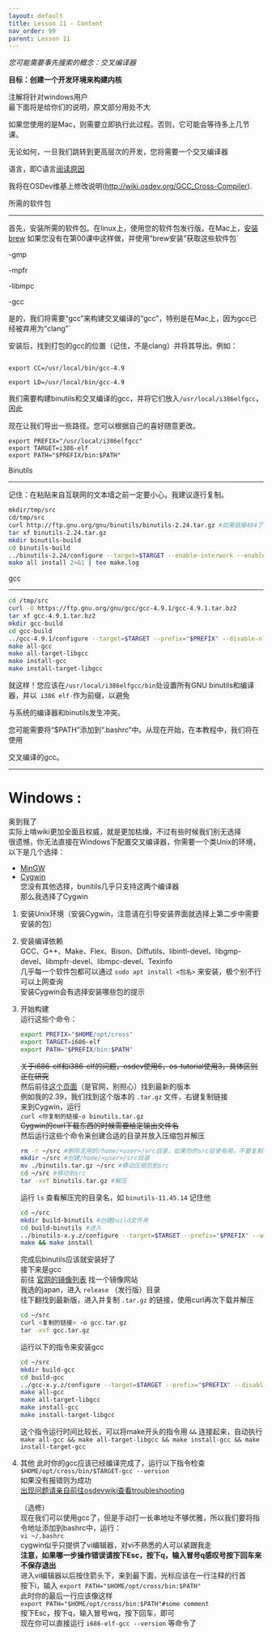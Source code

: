 ```yaml
---
layout: default
title: Lesson 11 - Content
nav_order: 99
parent: Lesson 11
---
```


*您可能需要事先搜索的概念：交叉编译器*


**目标：创建一个开发环境来构建内核**

注解将针对windows用户  
最下面将是给你们的说明，原文部分用处不大

如果您使用的是Mac，则需要立即执行此过程。否则，它可能会等待多上几节课。

无论如何，一旦我们跳转到更高层次的开发，您将需要一个交叉编译器

语言，即C语言[阅读原因](http://wiki.osdev.org/Why_do_I_need_a_Cross_Compiler%3F)

我将在OSDev维基上修改说明(http://wiki.osdev.org/GCC_Cross-Compiler).

所需的软件包

-----------------


首先，安装所需的软件包。在linux上，使用您的软件包发行版。在Mac上，[安装brew](http://brew.sh/) 如果您没有在第00课中这样做，并使用“brew安装”获取这些软件包`


-gmp

-mpfr

-libmpc

-gcc


是的，我们将需要“gcc”来构建交叉编译的“gcc”，特别是在Mac上，因为gcc已经被弃用为“clang”`


安装后，找到打包的gcc的位置（记住，不是clang）并将其导出。例如：


```

export CC=/usr/local/bin/gcc-4.9

export LD=/usr/local/bin/gcc-4.9

```


我们需要构建binutils和交叉编译的gcc，并将它们放入`/usr/local/i386elfgcc`，因此

现在让我们导出一些路径。您可以根据自己的喜好随意更改。


```
export PREFIX="/usr/local/i386elfgcc"
export TARGET=i386-elf
export PATH="$PREFIX/bin:$PATH"
```


Binutils

--------


记住：在粘贴来自互联网的文本墙之前一定要小心。我建议逐行复制。


```sh
mkdir/tmp/src
cd/tmp/src
curl http://ftp.gnu.org/gnu/binutils/binutils-2.24.tar.gz #如果链接404了，请查找更新版本
tar xf binutils-2.24.tar.gz
mkdir binutils-build
cd binutils-build
../binutils-2.24/configure --target=$TARGET --enable-interwork --enable-multilib --disable-nls --disable-werror --prefix=$PREFIX 2>&1 | tee configure.log
make all install 2>&1 | tee make.log

```


gcc

---

```sh
cd /tmp/src
curl -O https://ftp.gnu.org/gnu/gcc/gcc-4.9.1/gcc-4.9.1.tar.bz2
tar xf gcc-4.9.1.tar.bz2
mkdir gcc-build
cd gcc-build
../gcc-4.9.1/configure --target=$TARGET --prefix="$PREFIX" --disable-nls --disable-libssp --enable-languages=c --without-headers
make all-gcc 
make all-target-libgcc 
make install-gcc 
make install-target-libgcc 
```


就这样！您应该在`/usr/local/i386elfgcc/bin`处设置所有GNU binutils和编译器，并以` i386 elf-`作为前缀，以避免

与系统的编译器和binutils发生冲突。


您可能需要将“$PATH”添加到“.bashrc”中。从现在开始，在本教程中，我们将在使用

交叉编译的gcc。

---
# Windows :

奥到我了    
实际上啃wiki更加全面且权威，就是更加枯燥，不过有些时候我们别无选择  
很遗憾，你无法直接在Windows下配置交叉编译器，你需要一个类Unix的环境，以下是几个选择：  
- [MinGW](https://wiki.osdev.org/MinGW)  
- [Cygwin](https://wiki.osdev.org/Cygwin)  
您没有其他选择，bunitils几乎只支持这两个编译器  
那么我选择了Cygwin  
1. 安装Unix环境（安装Cygwin，注意请在引导安装界面就选择上第二步中需要安装的包）  
2. 安装编译依赖  
    GCC、G++、Make、Flex、Bison、Diffutils、libintl-devel、libgmp-devel、libmpfr-devel、libmpc-devel、Texinfo   
    几乎每一个软件包都可以通过 `sudo apt install <包名>` 来安装，极个别不行可以上网查询  
    安装Cygwin会有选择安装哪些包的提示      
3. 开始构建  
    运行这些个命令：  
    ```sh
    export PREFIX="$HOME/opt/cross"
    export TARGET=i686-elf
    export PATH="$PREFIX/bin:$PATH"
    ```
    ~~关于i686-elf和i386-elf的问题，osdev使用6，os-tutorial使用3，具体区别正在研究~~  
    然后前往[这个页面](https://ftp.gnu.org/gnu/binutils/)（是官网，别担心）找到最新的版本  
    例如我的2.39，我们找到这个版本的 `.tar.gz` 文件，右键复制链接  
    来到Cygwin，运行  
    `curl <你复制的链接-o binutils.tar.gz`  
    ~~Cygwin的curl下载东西的时候需要给定输出文件名~~  
    然后运行这些个命令来创建合适的目录并放入压缩包并解压  
    ```sh
    rm -r ~/src #删除无用的/home/<user>/src目录，如果你的src目录有用，不要复制这一条
    mkdir ~/src #创建/home/<user>/src目录
    mv ./binutils.tar.gz ~/src #移动压缩包到src
    cd ~/src #移动到src
    tar -xvf binutils.tar.gz #解压
    ```
    运行 `ls` 查看解压完的目录名，如 `binutils-11.45.14` 记住他  
    ```sh
    cd ~/src
    mkdir build-binutils #创建build文件夹
    cd build-binutils #进入
    ../binutils-x.y.z/configure --target=$TARGET --prefix="$PREFIX" --with-sysroot --disable-nls --disable-werror #运行这个以前请确保运行过了上面的三个export，并把x.y.z替换为你的binutils版本
    make && make install
    ```  
    完成后binutils应该就安装好了  
    接下来是gcc  
    前往 [官网的镜像列表](https://gcc.gnu.org/mirrors.html) 找一个镜像网站  
    我选的japan，进入 `release` （发行版）目录  
    往下翻找到最新版，进入并复制 `.tar.gz` 的链接，使用curl再次下载并解压  
    ```sh  
    cd ~/src
    curl <复制的链接> -o gcc.tar.gz
    tar -xvf gcc.tar.gz
    ```  
    运行以下的指令来安装gcc  
    ```sh  
    cd ~/src
    mkdir build-gcc
    cd build-gcc
    ../gcc-x.y.z/configure --target=$TARGET --prefix="$PREFIX" --disable-nls --enable-languages=c,c++ --without-headers #还是把x.y.z替换为你的版本号，运行这个以前请确保运行过了上面的三个export
    make all-gcc
    make all-target-libgcc
    make install-gcc
    make install-target-libgcc
    ```  
    这个指令运行时间比较长，可以将make开头的指令用 `&&` 连接起来，自动执行  
    `make all-gcc && make all-target-libgcc && make install-gcc && make install-target-gcc`
4. 其他
    此时你的gcc应该已经编译完成了，运行以下指令检查  
    `$HOME/opt/cross/bin/$TARGET-gcc --version`   
    如果没有报错则为成功  
    [出现问题请亲自前往osdevwiki查看troubleshooting](https://wiki.osdev.org/GCC_Cross-Compiler#Troubleshooting)  

    （选修）  
    现在我们可以使用gcc了，但是手动打一长串地址不够优雅，所以我们要将指令地址添加到bashrc中，运行：  
    ```vi ~/.bashrc```  
    cygwin似乎只提供了vi编辑器，对vi不熟悉的人可以紧跟我走  
    **注意，如果哪一步操作错误请按下Esc，按下q，输入冒号q感叹号按下回车来不保存退出**  
    进入vi编辑器以后按住箭头下，来到最下面，光标应该在一行注释的行首  
    按下i，输入 `export PATH="$HOME/opt/cross/bin:$PATH"`  
    此时你的最后一行应该像这样  
    `export PATH="$HOME/opt/cross/bin:$PATH"#some comment`  
    按下Esc，按下q，输入冒号wq，按下回车，即可  
    现在你可以直接运行 `i686-elf-gcc --version` 等命令了  
